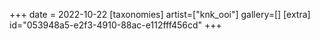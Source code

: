 +++
date = 2022-10-22
[taxonomies]
artist=["knk_ooi"]
gallery=[]
[extra]
id="053948a5-e2f3-4910-88ac-e112fff456cd"
+++